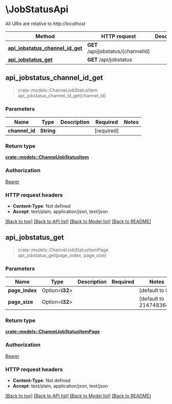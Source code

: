 # \JobStatusApi

All URIs are relative to *http://localhost*

Method | HTTP request | Description
------------- | ------------- | -------------
[**api_jobstatus_channel_id_get**](JobStatusApi.md#api_jobstatus_channel_id_get) | **GET** /api/jobstatus/{channelId} | 
[**api_jobstatus_get**](JobStatusApi.md#api_jobstatus_get) | **GET** /api/jobstatus | 



## api_jobstatus_channel_id_get

> crate::models::ChannelJobStatusItem api_jobstatus_channel_id_get(channel_id)


### Parameters


Name | Type | Description  | Required | Notes
------------- | ------------- | ------------- | ------------- | -------------
**channel_id** | **String** |  | [required] |

### Return type

[**crate::models::ChannelJobStatusItem**](ChannelJobStatusItem.md)

### Authorization

[Bearer](../README.md#Bearer)

### HTTP request headers

- **Content-Type**: Not defined
- **Accept**: text/plain, application/json, text/json

[[Back to top]](#) [[Back to API list]](../README.md#documentation-for-api-endpoints) [[Back to Model list]](../README.md#documentation-for-models) [[Back to README]](../README.md)


## api_jobstatus_get

> crate::models::ChannelJobStatusItemPage api_jobstatus_get(page_index, page_size)


### Parameters


Name | Type | Description  | Required | Notes
------------- | ------------- | ------------- | ------------- | -------------
**page_index** | Option<**i32**> |  |  |[default to 0]
**page_size** | Option<**i32**> |  |  |[default to 2147483647]

### Return type

[**crate::models::ChannelJobStatusItemPage**](ChannelJobStatusItemPage.md)

### Authorization

[Bearer](../README.md#Bearer)

### HTTP request headers

- **Content-Type**: Not defined
- **Accept**: text/plain, application/json, text/json

[[Back to top]](#) [[Back to API list]](../README.md#documentation-for-api-endpoints) [[Back to Model list]](../README.md#documentation-for-models) [[Back to README]](../README.md)

